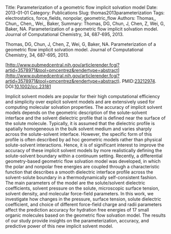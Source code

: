 Title: Parameterization of a geometric flow implicit solvation model
Date: 2013-01-01
Category: Publications
Slug: thomas2013parameterization
Tags: electrostatics, force_fields, nonpolar, geometric_flow
Authors: Thomas,, Chun,, Chen,, Wei,, Baker,
Summary: Thomas, DG, Chun, J, Chen, Z, Wei, G, Baker, NA. Parameterization of a geometric flow implicit solvation model. Journal of Computational Chemistry, 34, 687-695, 2013. 

Thomas, DG, Chun, J, Chen, Z, Wei, G, Baker, NA. Parameterization of a geometric flow implicit solvation model. Journal of Computational Chemistry, 34, 687-695, 2013. 

[http://www.pubmedcentral.nih.gov/articlerender.fcgi?artid=3578971&tool=pmcentrez&rendertype=abstract](http://www.pubmedcentral.nih.gov/articlerender.fcgi?artid=3578971&tool=pmcentrez&rendertype=abstract). PMID:[23212974](http://www.ncbi.nlm.nih.gov/pubmed/23212974). DOI:[10.1002/jcc.23181](http://dx.doi.org/10.1002/jcc.23181)

Implicit solvent models are popular for their high computational efficiency and simplicity over explicit solvent models and are extensively used for computing molecular solvation properties. The accuracy of implicit solvent models depends on the geometric description of the solute-solvent interface and the solvent dielectric profile that is defined near the surface of the solute molecule. Typically, it is assumed that the dielectric profile is spatially homogeneous in the bulk solvent medium and varies sharply across the solute-solvent interface. However, the specific form of this profile is often described by ad hoc geometric models rather than physical solute-solvent interactions. Hence, it is of significant interest to improve the accuracy of these implicit solvent models by more realistically defining the solute-solvent boundary within a continuum setting. Recently, a differential geometry-based geometric flow solvation model was developed, in which the polar and nonpolar free energies are coupled through a characteristic function that describes a smooth dielectric interface profile across the solvent-solute boundary in a thermodynamically self-consistent fashion. The main parameters of the model are the solute/solvent dielectric coefficients, solvent pressure on the solute, microscopic surface tension, solvent density, and molecular force-field parameters. In this work, we investigate how changes in the pressure, surface tension, solute dielectric coefficient, and choice of different force-field charge and radii parameters affect the prediction accuracy for hydration free energies of 17 small organic molecules based on the geometric flow solvation model. The results of our study provide insights on the parameterization, accuracy, and predictive power of this new implicit solvent model.
